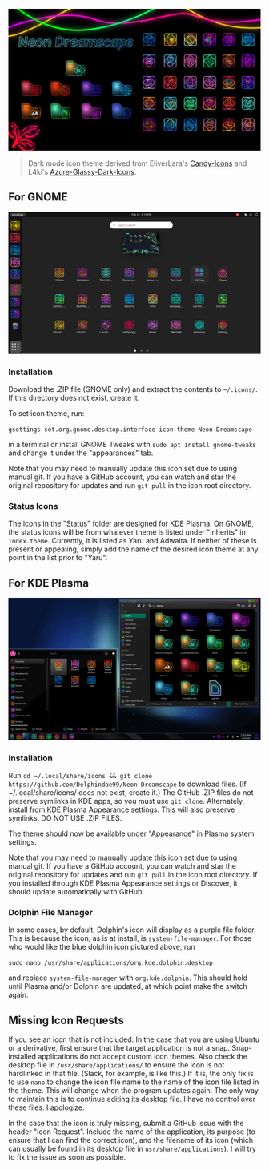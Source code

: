 ![](preview/Preview.jpg)
>Dark mode icon theme derived from EliverLara's [Candy-Icons](https://github.com/EliverLara/candy-icons) and L4ki's [Azure-Glassy-Dark-Icons](https://github.com/L4ki/Azure-Plasma-Themes).

## For GNOME
![](preview/GNOME-2.png)
### Installation
Download the .ZIP file (GNOME only) and extract the contents to `~/.icons/`. If this directory does not exist, create it.

To set icon theme, run:

`gsettings set.org.gnome.desktop.interface icon-theme Neon-Dreamscape`

in a terminal or install GNOME Tweaks with `sudo apt install gnome-tweaks` and change it under the "appearances" tab.

Note that you may need to manually update this icon set due to using manual git. If you have a GitHub account, you can watch and star the original repository for updates and run `git pull` in the icon root directory.
### Status Icons
The icons in the "Status" folder are designed for KDE Plasma. On GNOME, the status icons will be from whatever theme is listed under "Inherits" in `index.theme`. Currently, it is listed as Yaru and Adwaita. If neither of these is present or appealing, simply add the name of the desired icon theme at any point in the list prior to "Yaru".

## For KDE Plasma
![](preview/Plasma.png)
### Installation
Run `cd ~/.local/share/icons && git clone https://github.com/Delphindae99/Neon-Dreamscape` to download files. (If ~/.local/share/icons/ does not exist, create it.) The GitHub .ZIP files do not preserve symlinks in KDE apps, so you must use `git clone`.
Alternately, install from KDE Plasma Appearance settings. This will also preserve symlinks. DO NOT USE .ZIP FILES.

The theme should now be available under "Appearance" in Plasma system settings.

Note that you may need to manually update this icon set due to using manual git. If you have a GitHub account, you can watch and star the original repository for updates and run `git pull` in the icon root directory. If you installed through KDE Plasma Appearance settings or Discover, it should update automatically with GitHub.

### Dolphin File Manager
In some cases, by default, Dolphin's icon will display as a purple file folder. This is because the icon, as is at install, is `system-file-manager`. For those who would like the blue dolphin icon pictured above, run

`sudo nano /usr/share/applications/org.kde.dolphin.desktop`

and replace `system-file-manager` with `org.kde.dolphin`. This should hold until Plasma and/or Dolphin are updated, at which point make the switch again.

## Missing Icon Requests
If you see an icon that is not included:
In the case that you are using Ubuntu or a derivative, first ensure that the target application is not a snap. Snap-installed applications do not accept custom icon themes. Also check the desktop file in `/usr/share/applications/` to ensure the icon is not hardlinked in that file. (Slack, for example, is like this.) If it is, the only fix is to use `nano` to change the icon file name to the name of the icon file listed in the theme. This will change when the program updates again. The only way to maintain this is to continue editing its desktop file. I have no control over these files. I apologize.

In the case that the icon is truly missing, submit a GitHub issue with the header "Icon Request". Include the name of the application, its purpose (to ensure that I can find the correct icon), and the filename of its icon (which can usually be found in its desktop file in `usr/share/applications`). I will try to fix the issue as soon as possible.
